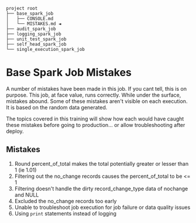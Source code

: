 ```shell
project root
├── base_spark_job
│   ├── CONSOLE.md
│   └── MISTAKES.md ◄
├── audit_spark_job
├── logging_spark_job
├── unit_test_spark_job
├── self_head_spark_job
└── single_execution_spark_job
```

# Base Spark Job Mistakes

A number of mistakes have been made in this job. If you cant tell, this is on purpose. This job, at face value, runs
correctly. While under the surface, mistakes abound. Some of these mistakes aren't visible on each execution. It is
based on the random data generated.

The topics covered in this training will show how each would have caught these mistakes before going to production...
or allow troubleshooting after deploy.

## Mistakes
1. Round percent_of_total makes the total potentially greater or lesser than 1 (ie 1.01)
2. Filtering out the no_change records causes the percent_of_total to be <= 1
3. Filtering doesn't handle the dirty record_change_type data of nochange and NULL
4. Excluded the no_change records too early
5. Unable to troubleshoot job execution for job failure or data quality issues
6. Using `print` statements instead of logging